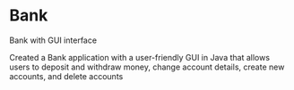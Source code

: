 # Bank
Bank with GUI interface

Created a Bank application with a user-friendly GUI in Java that allows users to deposit and withdraw money,  change account details, create new accounts, and delete accounts
